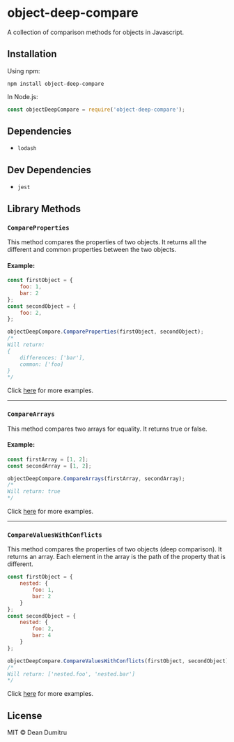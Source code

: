 # object-deep-compare
A collection of comparison methods for objects in Javascript.

## Installation
Using npm:
```
npm install object-deep-compare
```

In Node.js:
```js
const objectDeepCompare = require('object-deep-compare');
```

## Dependencies
- `lodash`

## Dev Dependencies
- `jest`

## Library Methods

### `CompareProperties`
This method compares the properties of two objects. It returns all the different and common properties between the two objects.
<br/>
#### Example:
```js
const firstObject = {
	foo: 1,
	bar: 2
};
const secondObject = {
	foo: 2,
};
```

```js
objectDeepCompare.CompareProperties(firstObject, secondObject);
/*
Will return: 
{
	differences: ['bar'],
	common: ['foo]
}
*/
```

Click [here](https://github.com/deandum/deepcompare/blob/main/tests/compare-properties.spec.js) for more examples.

<hr>

### `CompareArrays`
This method compares two arrays for equality. It returns true or false.
<br>
#### Example:
```js
const firstArray = [1, 2];
const secondArray = [1, 2];
```

```js
objectDeepCompare.CompareArrays(firstArray, secondArray);
/*
Will return: true
*/
```

Click [here](https://github.com/deandum/deepcompare/blob/main/tests/compare-arrays.spec.js) for more examples.

<hr>

### `CompareValuesWithConflicts`
This method compares the properties of two objects (deep comparison). It returns an array. Each element in the array is the path of the property that is different.
<br/>
```js
const firstObject = {
	nested: {
		foo: 1,
		bar: 2
	}
};
const secondObject = {
	nested: {
		foo: 2,
		bar: 4
	}
};
```

```js
objectDeepCompare.CompareValuesWithConflicts(firstObject, secondObject);
/*
Will return: ['nested.foo', 'nested.bar']
*/
```

Click [here](https://github.com/deandum/deepcompare/blob/main/tests/compare-values-with-conflicts.spec.js) for more examples.

## License
MIT © Dean Dumitru
